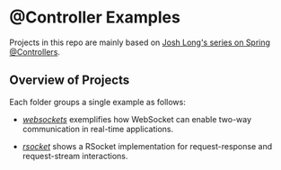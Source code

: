 # @Controller Examples
Projects in this repo are mainly based on [Josh Long's series on Spring @Controllers](https://www.youtube.com/watch?v=xhNGqTwsGw0).

## Overview of Projects
Each folder groups a single example as follows:

- [_websockets_](./websockets/) exemplifies how WebSocket can enable two-way communication in real-time applications.

- [_rsocket_](./rsocket/) shows a RSocket implementation for request-response and request-stream interactions.


